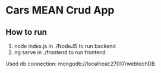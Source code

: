 # Cars MEAN Crud App

## How to run

1. node index.js in ./NodeJS to run backend
2. ng serve in ./frontend to run frontend

Used db connection: mongodb://localhost:27017/webtechDB
